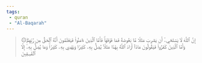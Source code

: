 ```yaml
---
tags: 
 - quran 
 - "Al-Baqarah"
---
```


> ۞إِنَّ ٱللَّهَ لَا يَسۡتَحۡيِۦٓ أَن يَضۡرِبَ مَثَلٗا مَّا بَعُوضَةٗ فَمَا فَوۡقَهَاۚ فَأَمَّا ٱلَّذِينَ ءَامَنُواْ فَيَعۡلَمُونَ أَنَّهُ ٱلۡحَقُّ مِن رَّبِّهِمۡۖ وَأَمَّا ٱلَّذِينَ كَفَرُواْ فَيَقُولُونَ مَاذَآ أَرَادَ ٱللَّهُ بِهَٰذَا مَثَلٗاۘ يُضِلُّ بِهِۦ كَثِيرٗا وَيَهۡدِي بِهِۦ كَثِيرٗاۚ وَمَا يُضِلُّ بِهِۦٓ إِلَّا ٱلۡفَٰسِقِينَ
